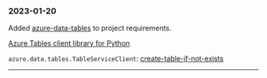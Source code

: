 ### 2023-01-20

Added [azure-data-tables](https://pypi.org/project/azure-data-tables/) to project requirements.

[Azure Tables client library for Python](https://learn.microsoft.com/en-us/python/api/overview/azure/data-tables-readme?view=azure-python)

`azure.data.tables.TableServiceClient`: [create-table-if-not-exists](https://learn.microsoft.com/en-us/python/api/azure-data-tables/azure.data.tables.tableserviceclient?view=azure-python#azure-data-tables-tableserviceclient-create-table-if-not-exists)

---
